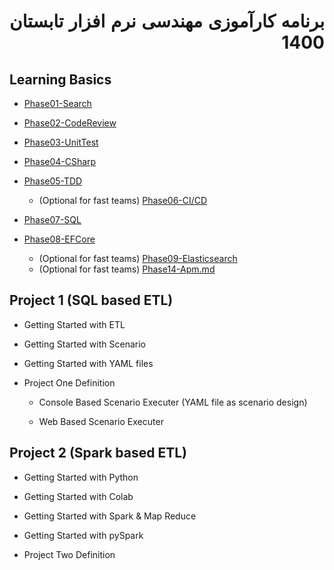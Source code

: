 <div dir="rtl" align='justify'>

# برنامه کارآموزی مهندسی نرم افزار تابستان 1400

<div dir="ltr">

## Learning Basics
-  [Phase01-Search](../Phase01-Search/Phase01-Search.md)
-  [Phase02-CodeReview](../Phase02-CodeReview/Phase02-CodeReview.md)
-  [Phase03-UnitTest](../Phase03-UnitTest/Phase03-UnitTest.md)
-  [Phase04-CSharp](../Phase04-CSharp/Phase04-CSharp.md)
-  [Phase05-TDD](../Phase05-TDD/Phase05-TDD.md)

   *  (Optional for fast teams) [Phase06-CI/CD](../Phase06-CICD/Phase06-CICD.md)

-  [Phase07-SQL](../Phase07-SQL/Phase07-SQL.md)
-  [Phase08-EFCore](../Phase08-EFCore/Phase08-EFCore.md)
   *  (Optional for fast teams) [Phase09-Elasticsearch](../Phase09-Elasticsearch/Phase09-Elasticsearch.md)
   *   (Optional for fast teams) [Phase14-Apm.md](../Phase14-Apm/Phase14-Apm.md)

## Project 1 (SQL based ETL)

  - Getting Started with ETL
  - Getting Started with Scenario
  - Getting Started with YAML files
 

- Project One Definition

    - Console Based Scenario Executer (YAML file as scenario design)
  
    - Web Based Scenario Executer


## Project 2 (Spark based ETL)
- Getting Started with Python
- Getting Started with Colab
- Getting Started with Spark & Map Reduce
- Getting Started with pySpark
  
- Project Two Definition

</div>

</div>